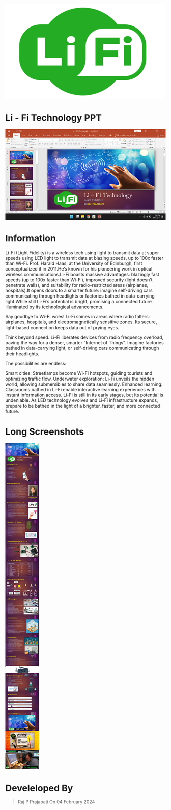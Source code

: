 ![icon](screenshots/lifi_logo.png)
# Li - Fi Technology PPT
![screenshots](screenshots/screenshot_1001x563.png)

# Information
Li-Fi (Light Fidelity) is a wireless tech using light to transmit data at super speeds using LED light to transmit data at blazing speeds, up to 100x faster than Wi-Fi. Prof. Harald Haas, at the University of Edinburgh, first conceptualized it in 2011.He’s known for his pioneering work in optical wireless communications.Li-Fi boasts massive advantages: blazingly fast speeds (up to 100x faster than Wi-Fi), improved security (light doesn’t penetrate walls), and suitability for radio-restricted areas (airplanes, hospitals).It opens doors to a smarter future: imagine self-driving cars communicating through headlights or factories bathed in data-carrying light.While still Li-Fi’s potential is bright, promising a connected future illuminated by its technological advancements.

Say goodbye to Wi-Fi woes! Li-Fi shines in areas where radio falters: airplanes, hospitals, and electromagnetically sensitive zones. Its secure, light-based connection keeps data out of prying eyes.

Think beyond speed. Li-Fi liberates devices from radio frequency overload, paving the way for a denser, smarter "Internet of Things". Imagine factories bathed in data-carrying light, or self-driving cars communicating through their headlights.

The possibilities are endless:

Smart cities: Streetlamps become Wi-Fi hotspots, guiding tourists and optimizing traffic flow.
Underwater exploration: Li-Fi unveils the hidden world, allowing submersibles to share data seamlessly.
Enhanced learning: Classrooms bathed in Li-Fi enable interactive learning experiences with instant information access.
Li-Fi is still in its early stages, but its potential is undeniable. As LED technology evolves and Li-Fi infrastructure expands, prepare to be bathed in the light of a brighter, faster, and more connected future.

# Long Screenshots
![longscreenshot](screenshots/longscreenshot_1080x10336.jpg)

# Develeloped By
> Raj P Prajapati
> On 04 February 2024 
